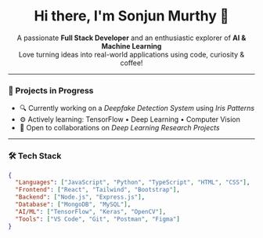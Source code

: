 <h1 align="center">Hi there, I'm Sonjun Murthy 👋</h1>

<p align="center">
  A passionate <b>Full Stack Developer</b> and an enthusiastic explorer of <b>AI & Machine Learning</b><br>
  Love turning ideas into real-world applications using code, curiosity & coffee!
</p>

---

### 🚀 Projects in Progress
- 🔍 Currently working on a *Deepfake Detection System* using *Iris Patterns*
- ⚙ Actively learning: TensorFlow • Deep Learning • Computer Vision
- 🤝 Open to collaborations on *Deep Learning Research Projects*

---

### 🛠 Tech Stack
```json
{
  "Languages": ["JavaScript", "Python", "TypeScript", "HTML", "CSS"],
  "Frontend": ["React", "Tailwind", "Bootstrap"],
  "Backend": ["Node.js", "Express.js"],
  "Database": ["MongoDB", "MySQL"],
  "AI/ML": ["TensorFlow", "Keras", "OpenCV"],
  "Tools": ["VS Code", "Git", "Postman", "Figma"]
}
